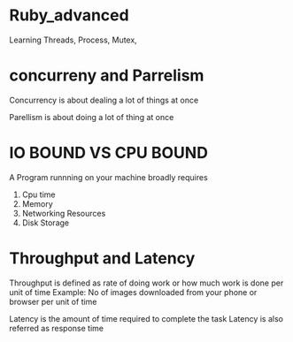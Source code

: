 # Ruby_advanced
Learning Threads, Process, Mutex,


# concurreny and Parrelism


Concurrency is about dealing a lot of things at once 

Parellism is about doing a lot of thing at once 


# IO BOUND VS CPU BOUND

A Program runnning on your machine broadly requires 

1) Cpu time
2) Memory
3) Networking Resources
4) Disk Storage


# Throughput and Latency

Throughput is defined as rate of doing work or how much work is done per unit of time
Example: No of images downloaded from your phone or browser per unit of time


Latency is the amount of time required to complete the task
Latency is also referred as response time


